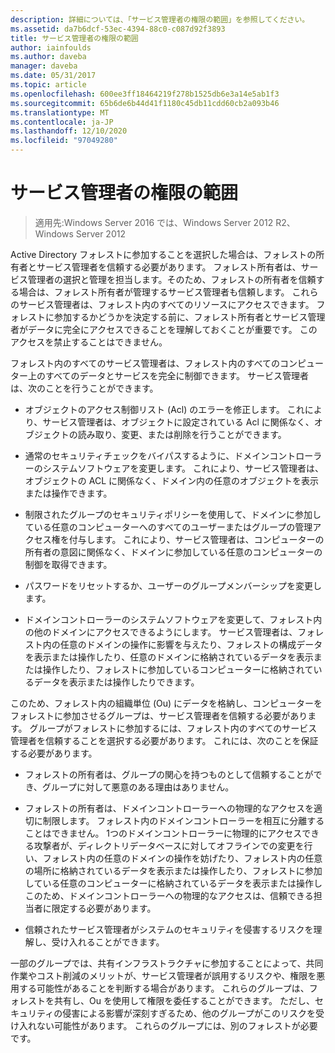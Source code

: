 ```yaml
---
description: 詳細については、「サービス管理者の権限の範囲」を参照してください。
ms.assetid: da7b6dcf-53ec-4394-88c0-c087d92f3893
title: サービス管理者の権限の範囲
author: iainfoulds
ms.author: daveba
manager: daveba
ms.date: 05/31/2017
ms.topic: article
ms.openlocfilehash: 600ee3ff18464219f278b1525db6e3a14e5ab1f3
ms.sourcegitcommit: 65b6de6b44d41f1180c45db11cdd60cb2a093b46
ms.translationtype: MT
ms.contentlocale: ja-JP
ms.lasthandoff: 12/10/2020
ms.locfileid: "97049280"
---
```

# <a name="service-administrator-scope-of-authority"></a>サービス管理者の権限の範囲

>適用先:Windows Server 2016 では、Windows Server 2012 R2、Windows Server 2012

Active Directory フォレストに参加することを選択した場合は、フォレストの所有者とサービス管理者を信頼する必要があります。 フォレスト所有者は、サービス管理者の選択と管理を担当します。そのため、フォレストの所有者を信頼する場合は、フォレスト所有者が管理するサービス管理者も信頼します。 これらのサービス管理者は、フォレスト内のすべてのリソースにアクセスできます。 フォレストに参加するかどうかを決定する前に、フォレスト所有者とサービス管理者がデータに完全にアクセスできることを理解しておくことが重要です。 このアクセスを禁止することはできません。

フォレスト内のすべてのサービス管理者は、フォレスト内のすべてのコンピューター上のすべてのデータとサービスを完全に制御できます。 サービス管理者は、次のことを行うことができます。

-   オブジェクトのアクセス制御リスト (Acl) のエラーを修正します。 これにより、サービス管理者は、オブジェクトに設定されている Acl に関係なく、オブジェクトの読み取り、変更、または削除を行うことができます。

-   通常のセキュリティチェックをバイパスするように、ドメインコントローラーのシステムソフトウェアを変更します。 これにより、サービス管理者は、オブジェクトの ACL に関係なく、ドメイン内の任意のオブジェクトを表示または操作できます。

-   制限されたグループのセキュリティポリシーを使用して、ドメインに参加している任意のコンピューターへのすべてのユーザーまたはグループの管理アクセス権を付与します。 これにより、サービス管理者は、コンピューターの所有者の意図に関係なく、ドメインに参加している任意のコンピューターの制御を取得できます。

-   パスワードをリセットするか、ユーザーのグループメンバーシップを変更します。

-   ドメインコントローラーのシステムソフトウェアを変更して、フォレスト内の他のドメインにアクセスできるようにします。 サービス管理者は、フォレスト内の任意のドメインの操作に影響を与えたり、フォレストの構成データを表示または操作したり、任意のドメインに格納されているデータを表示または操作したり、フォレストに参加しているコンピューターに格納されているデータを表示または操作したりできます。

このため、フォレスト内の組織単位 (Ou) にデータを格納し、コンピューターをフォレストに参加させるグループは、サービス管理者を信頼する必要があります。 グループがフォレストに参加するには、フォレスト内のすべてのサービス管理者を信頼することを選択する必要があります。 これには、次のことを保証する必要があります。

-   フォレストの所有者は、グループの関心を持つものとして信頼することができ、グループに対して悪意のある理由はありません。

-   フォレストの所有者は、ドメインコントローラーへの物理的なアクセスを適切に制限します。 フォレスト内のドメインコントローラーを相互に分離することはできません。 1つのドメインコントローラーに物理的にアクセスできる攻撃者が、ディレクトリデータベースに対してオフラインでの変更を行い、フォレスト内の任意のドメインの操作を妨げたり、フォレスト内の任意の場所に格納されているデータを表示または操作したり、フォレストに参加している任意のコンピューターに格納されているデータを表示または操作し このため、ドメインコントローラーへの物理的なアクセスは、信頼できる担当者に限定する必要があります。

-   信頼されたサービス管理者がシステムのセキュリティを侵害するリスクを理解し、受け入れることができます。

一部のグループでは、共有インフラストラクチャに参加することによって、共同作業やコスト削減のメリットが、サービス管理者が誤用するリスクや、権限を悪用する可能性があることを判断する場合があります。 これらのグループは、フォレストを共有し、Ou を使用して権限を委任することができます。 ただし、セキュリティの侵害による影響が深刻すぎるため、他のグループがこのリスクを受け入れない可能性があります。 これらのグループには、別のフォレストが必要です。




